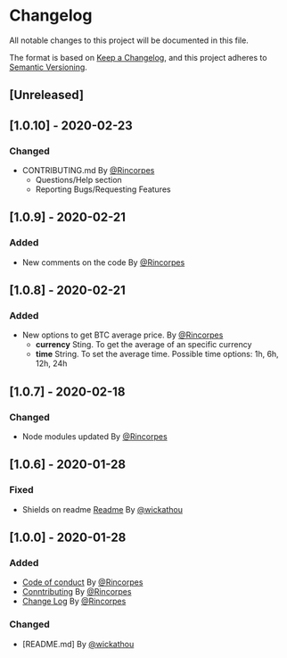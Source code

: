 # Changelog
All notable changes to this project will be documented in this file.

The format is based on [Keep a Changelog](https://keepachangelog.com/en/1.0.0/),
and this project adheres to [Semantic Versioning](https://semver.org/spec/v2.0.0.html).

## [Unreleased]


## [1.0.10] - 2020-02-23
### Changed
* CONTRIBUTING.md By [@Rincorpes](https://github.com/Rincorpes)
  * Questions/Help section 
  * Reporting Bugs/Requesting Features

## [1.0.9] - 2020-02-21
### Added
* New comments on the code By [@Rincorpes](https://github.com/Rincorpes)



## [1.0.8] - 2020-02-21
### Added
* New options to get BTC average price. By [@Rincorpes](https://github.com/Rincorpes)
  * **currency** Sting. To get the average of an specific currency
  * **time** String. To set the average time. Possible time options: 1h, 6h, 12h, 24h


## [1.0.7] - 2020-02-18
### Changed
* Node modules updated By [@Rincorpes](https://github.com/Rincorpes)


## [1.0.6] - 2020-01-28
### Fixed
* Shields on readme [Readme](README.md) By [@wickathou](https://github.com/wickathou)

## [1.0.0] - 2020-01-28
### Added
* [Code of conduct](CODE-OF-CONNDUCT.md) By [@Rincorpes](https://github.com/Rincorpes)
* [Conntributing](CONTRIBUTING.md) By [@Rincorpes](https://github.com/Rincorpes)
* [Change Log](CHANGELOG.md) By [@Rincorpes](https://github.com/Rincorpes)
### Changed
* [README.md] By [@wickathou](https://github.com/wickathou)

